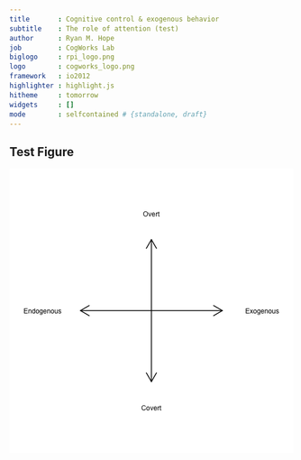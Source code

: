 ```yaml
---
title       : Cognitive control & exogenous behavior
subtitle    : The role of attention (test)
author      : Ryan M. Hope
job         : CogWorks Lab
biglogo     : rpi_logo.png
logo        : cogworks_logo.png
framework   : io2012
highlighter : highlight.js
hitheme     : tomorrow
widgets     : []
mode        : selfcontained # {standalone, draft}
---
```


## Test Figure

![plot of chunk test](figure/test.png) 

